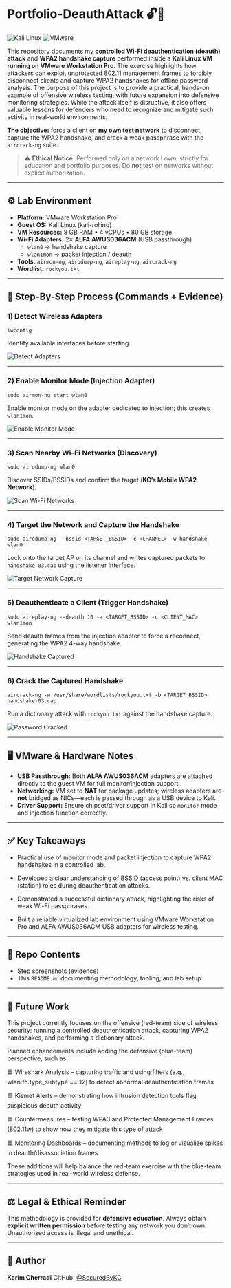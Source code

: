 # Portfolio-DeauthAttack 🔓📡
![Kali Linux](https://img.shields.io/badge/Tested%20On-Kali%20Linux%202025.1-blue?logo=kalilinux)
![VMware](https://img.shields.io/badge/Platform-VMware%20Workstation-lightgrey?logo=vmware)

This repository documents my **controlled Wi-Fi deauthentication (deauth) attack** and **WPA2 handshake capture** performed inside a **Kali Linux VM running on VMware Workstation Pro**. The exercise highlights how attackers can exploit unprotected 802.11 management frames to forcibly disconnect clients and capture WPA2 handshakes for offline password analysis. The purpose of this project is to provide a practical, hands-on example of offensive wireless testing, with future expansion into defensive monitoring strategies. While the attack itself is disruptive, it also offers valuable lessons for defenders who need to recognize and mitigate such activity in real-world environments.

**The objective:** force a client on **my own test network** to disconnect, capture the WPA2 handshake, and crack a weak passphrase with the `aircrack-ng` suite.

> ⚠️ **Ethical Notice:** Performed only on a network I own, strictly for education and portfolio purposes. Do **not** test on networks without explicit authorization.

---

## ⚙️ Lab Environment

- **Platform:** VMware Workstation Pro  
- **Guest OS:** Kali Linux (kali-rolling)  
- **VM Resources:** 8 GB RAM • 4 vCPUs • 80 GB storage  
- **Wi-Fi Adapters:** 2× **ALFA AWUS036ACM** (USB passthrough)  
  - `wlan0` → handshake capture  
  - `wlan1mon` → packet injection / deauth  
- **Tools:** `airmon-ng`, `airodump-ng`, `aireplay-ng`, `aircrack-ng`  
- **Wordlist:** `rockyou.txt`  

---

## 📸 Step-By-Step Process (Commands + Evidence)

### 1) Detect Wireless Adapters
    iwconfig
Identify available interfaces before starting.

![Detect Adapters](https://github.com/SecuredByKC/Portfolio-DeauthAttack/raw/main/01_detect_wireless_adapters.png)

---

### 2) Enable Monitor Mode (Injection Adapter)
    sudo airmon-ng start wlan0
Enable monitor mode on the adapter dedicated to injection; this creates `wlan1mon`.

![Enable Monitor Mode](https://github.com/SecuredByKC/Portfolio-DeauthAttack/raw/main/03_enable_monitor_mode.png)

---

### 3) Scan Nearby Wi-Fi Networks (Discovery)
    sudo airodump-ng wlan0
Discover SSIDs/BSSIDs and confirm the target (**KC’s Mobile WPA2 Network**).

![Scan Wi-Fi Networks](https://github.com/SecuredByKC/Portfolio-DeauthAttack/raw/main/04_scan_wifi_networks.png)

---

### 4) Target the Network and Capture the Handshake
    sudo airodump-ng --bssid <TARGET_BSSID> -c <CHANNEL> -w handshake wlan0
Lock onto the target AP on its channel and writes captured packets to `handshake-03.cap` using the listener interface.

![Target Network Capture](https://github.com/SecuredByKC/Portfolio-DeauthAttack/raw/main/05_target_network_airodump.png)

---

### 5) Deauthenticate a Client (Trigger Handshake)
    sudo aireplay-ng --deauth 10 -a <TARGET_BSSID> -c <CLIENT_MAC> wlan1mon
Send deauth frames from the injection adapter to force a reconnect, generating the WPA2 4-way handshake.

![Handshake Captured](https://github.com/SecuredByKC/Portfolio-DeauthAttack/raw/main/07_handshake_file_confirmed.png)

---

### 6) Crack the Captured Handshake
    aircrack-ng -w /usr/share/wordlists/rockyou.txt -b <TARGET_BSSID> handshake-03.cap
Run a dictionary attack with `rockyou.txt` against the handshake capture.

![Password Cracked](https://github.com/SecuredByKC/Portfolio-DeauthAttack/raw/main/08_password_cracked_aircrackng.png)

---

## 🖥️ VMware & Hardware Notes

- **USB Passthrough:** Both **ALFA AWUS036ACM** adapters are attached directly to the guest VM for full monitor/injection support.  
- **Networking:** VM set to **NAT** for package updates; wireless adapters are **not** bridged as NICs—each is passed through as a USB device to Kali.  
- **Driver Support:** Ensure chipset/driver support in Kali so `monitor` mode and injection function correctly.

---

## ✅ Key Takeaways

- Practical use of monitor mode and packet injection to capture WPA2 handshakes in a controlled lab.

- Developed a clear understanding of BSSID (access point) vs. client MAC (station) roles during deauthentication attacks.

- Demonstrated a successful dictionary attack, highlighting the risks of weak Wi-Fi passphrases.

- Built a reliable virtualized lab environment using VMware Workstation Pro and ALFA AWUS036ACM USB adapters for wireless testing.

---

## 📂 Repo Contents

- Step screenshots (evidence)  
- This `README.md` documenting methodology, tooling, and lab setup

---

## 🔮 Future Work

This project currently focuses on the offensive (red-team) side of wireless security: running a controlled deauthentication attack, capturing WPA2 handshakes, and performing a dictionary attack.

Planned enhancements include adding the defensive (blue-team) perspective, such as:

🟦 Wireshark Analysis – capturing traffic and using filters (e.g., wlan.fc.type_subtype == 12) to detect abnormal deauthentication frames

🟦 Kismet Alerts – demonstrating how intrusion detection tools flag suspicious deauth activity

🟦 Countermeasures – testing WPA3 and Protected Management Frames (802.11w) to show how they mitigate this type of attack

🟦 Monitoring Dashboards – documenting methods to log or visualize spikes in deauth/disassociation frames

These additions will help balance the red-team exercise with the blue-team strategies used in real-world wireless defense.

---

## ⚖️ Legal & Ethical Reminder

This methodology is provided for **defensive education**. Always obtain **explicit written permission** before testing any network you don’t own. Unauthorized access is illegal and unethical.

---

## 👤 Author

**Karim Cherradi**
GitHub: [@SecuredByKC](https://github.com/SecuredByKC)
